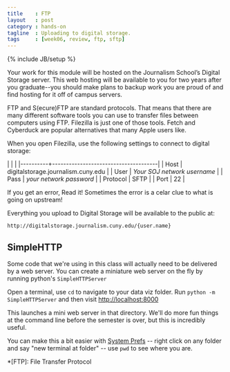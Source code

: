```yaml
---
title    : FTP
layout   : post
category : hands-on
tagline  : Uploading to digital storage.
tags     : [week06, review, ftp, sftp]
---
```

{% include JB/setup %}

Your work for this module will be hosted on the Journalism School’s Digital Storage server. This web hosting will be available to you for two years after you graduate--you should make plans to backup work you are proud of and find hosting for it off of campus servers.

FTP and S(ecure)FTP are standard protocols. That means that there are many different software tools you can use to transfer files between computers using FTP. Filezilla is just one of those tools. Fetch and Cyberduck are popular alternatives that many Apple users like. 

When you open Filezilla, use the following settings to connect to digital storage:


|  | |
|----------+--------------------------------------|
| Host     | digitalstorage.journalism.cuny.edu   |
| User     |  *Your SOJ network username*         |
| Pass     | *your network password*              |
| Protocol | SFTP                                 |
| Port     | 22                                   |
    
If you get an error, Read it! Sometimes the error is a celar clue to what is going on upstream!

Everything you upload to Digital Storage will be available to the public at:

    http://digitalstorage.journalism.cuny.edu/{user.name}

## SimpleHTTP
Some code that we're using in this class will actually need to be delivered by a web server. You can create a miniature web server on the fly by running python's `SimpleHTTPServer`

Open a terminal, use `cd` to navigate to your data viz folder. Run `python -m SimpleHTTPServer` and then visit <http://localhost:8000>

This launches a mini web server in that directory. We'll do more fun things at the command line before the semester is over, but this is incredibly useful. 

You can make this a bit easier with [System Prefs](https://stackoverflow.com/questions/420456/open-terminal-here-in-mac-os-finder) -- right click on any folder and say "new terminal at folder" -- use `pwd` to see where you are. 

*[FTP]: File Transfer Protocol